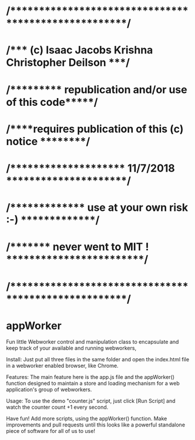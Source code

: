 # /****************************************************/
# /*** (c) Isaac Jacobs Krishna Christopher Deilson ***/
# /********* republication and/or use of this code*****/
# /****requires publication of this (c) notice ********/
# /******************** 11/7/2018 *********************/
# /************* use at your own risk :-) *************/
# /******* never went to MIT ! ************************/
# /****************************************************/

# appWorker
Fun little Webworker control and manipulation class to encapsulate and keep track of your available and running webworkers, 

Install:
Just put all three files in the same folder and open the index.html file in a webworker enabled browser, like Chrome.

Features:
The main feature here is the app.js file and the appWorker() function designed to maintain a store and loading mechanism for a web application's group of webworkers. 

Usage:
To use the demo "counter.js" script, just click [Run Script] and watch the counter count +1 every second.

Have fun!
Add more scripts, using the appWorker() function. Make improvements and pull requests until this looks like a powerful standalone piece of software for all of us to use!
